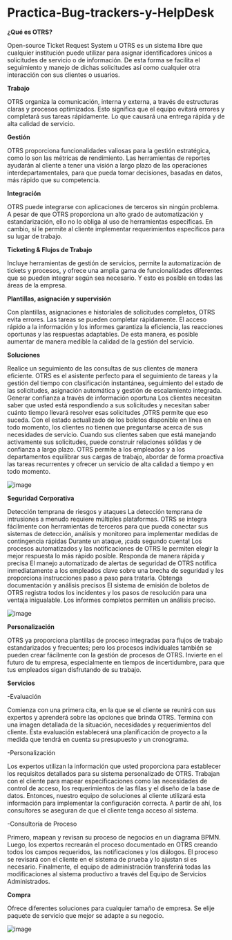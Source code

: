# Practica-Bug-trackers-y-HelpDesk
**¿Qué es OTRS?**

Open-source Ticket Request System u OTRS es un sistema libre que cualquier institución puede utilizar para asignar identificadores únicos a solicitudes de servicio o de información. De esta forma se facilita el seguimiento y manejo de dichas solicitudes así como cualquier otra interacción con sus clientes o usuarios.


**Trabajo**

OTRS organiza la comunicación, interna y externa, a través de estructuras claras y procesos optimizados. Esto significa que el equipo evitará errores y completará sus tareas rápidamente. Lo que causará una entrega rápida y de alta calidad de servicio.

**Gestión**

OTRS proporciona funcionalidades valiosas para la gestión estratégica, como lo son las métricas de rendimiento. Las herramientas de reportes  ayudarán al cliente a tener una visión a largo plazo de las operaciones interdepartamentales, para que pueda tomar decisiones, basadas en datos, más rápido que su competencia.

**Integración**

OTRS puede integrarse con aplicaciones de terceros sin ningún problema. A pesar de que OTRS proporciona un alto grado de automatización y estandarización, ello no lo obliga al uso de herramientas específicas. En cambio, sí le permite al cliente implementar requerimientos específicos para su lugar de trabajo.

**Ticketing & Flujos de Trabajo**

Incluye herramientas de gestión de servicios, permite la automatización de tickets y procesos, y ofrece una amplia gama de funcionalidades diferentes que se pueden integrar según sea necesario. Y esto es posible en todas las áreas de la empresa.

**Plantillas, asignación y supervisión**

Con plantillas, asignaciones e historiales de solicitudes completos, OTRS evita errores. Las tareas se pueden completar rápidamente. El acceso rápido a la información y los informes garantiza la eficiencia, las reacciones oportunas y las respuestas adaptables. De esta manera, es posible aumentar de manera medible la calidad de la gestión del servicio.

**Soluciones**

Realice un seguimiento de las consultas de sus clientes de manera eficiente. OTRS es el asistente perfecto para el seguimiento de tareas y la gestión del tiempo con clasificación instantánea, seguimiento del estado de las solicitudes, asignación automática y gestión de escalamiento integrada.
Generar confianza a través de información oportuna Los clientes necesitan saber que usted está respondiendo a sus solicitudes y necesitan saber cuánto tiempo llevará resolver esas solicitudes ,OTRS permite que eso suceda. Con el estado actualizado de los boletos disponible en línea en todo momento, los clientes no tienen que preguntarse acerca de sus necesidades de servicio. Cuando sus clientes saben que está manejando activamente sus solicitudes, puede construir relaciones sólidas y de confianza a largo plazo.
OTRS permite a los empleados y a los departamentos equilibrar sus cargas de trabajo, abordar de forma proactiva las tareas recurrentes y ofrecer un servicio de alta calidad a tiempo y en todo momento.

![image](https://user-images.githubusercontent.com/104896852/174322502-845e726a-1af5-48b4-ad84-d23b1040f006.jpg)

**Seguridad Corporativa**

Detección temprana de riesgos y ataques La detección temprana de intrusiones a menudo requiere múltiples plataformas. OTRS se integra fácilmente con herramientas de terceros para que pueda conectar sus sistemas de detección, análisis y monitoreo para implementar medidas de contingencia rápidas Durante un ataque, ¡cada segundo cuenta! Los procesos automatizados y las notificaciones de OTRS le permiten elegir la mejor respuesta lo más rápido posible. Responda de manera rápida y precisa El manejo automatizado de alertas de seguridad de OTRS notifica inmediatamente a los empleados clave sobre una brecha de seguridad y les proporciona instrucciones paso a paso para tratarla. Obtenga documentación y análisis precisos El sistema de emisión de boletos de OTRS registra todos los incidentes y los pasos de resolución para una ventaja inigualable. Los informes completos permiten un análisis preciso.

![image](https://user-images.githubusercontent.com/104896852/174322301-476b4159-eec2-4aa6-8505-43d700e5907f.jpg)


**Personalización**

OTRS ya proporciona plantillas de proceso integradas para flujos de trabajo estandarizados y frecuentes; pero los procesos individuales también se pueden crear fácilmente con la gestión de procesos de OTRS. Invierte en el futuro de tu empresa, especialmente en tiempos de incertidumbre, para que tus empleados sigan disfrutando de su trabajo. 

**Servicios**

-Evaluación

Comienza con una primera cita, en la que se el cliente se reunirá con sus expertos y aprenderá sobre las opciones que brinda OTRS. Termina con una imagen detallada de la situación, necesidades y requerimientos del cliente. Esta evaluación establecerá una planificación de proyecto a la medida que tendrá en cuenta su presupuesto y un cronograma.

-Personalización

Los expertos utilizan la información que usted proporciona para establecer los requisitos detallados para su sistema personalizado de OTRS. Trabajan con 
el cliente para mapear especificaciones como las necesidades de control de acceso, los requerimientos de las filas y el diseño de la base de datos. Entonces, nuestro equipo de soluciones al cliente utilizará esta información para implementar la configuración correcta. A partir de ahí, los consultores se aseguran de que el cliente tenga acceso al sistema.

-Consultoría de Proceso

Primero, mapean y revisan su proceso de negocios en un diagrama BPMN. Luego, los expertos recrearán el proceso documentado en OTRS creando todos los campos requeridos, las notificaciones y los diálogos. El proceso se revisará con el cliente en el sistema de prueba y lo ajustan si es necesario. Finalmente, el equipo de administración transferirá todas las modificaciones al sistema productivo a través del Equipo de Servicios Administrados.

**Compra**

Ofrece diferentes soluciones para cualquier tamaño de empresa.
Se elije paquete de servicio que mejor se adapte a su negocio.

![image](https://user-images.githubusercontent.com/104896957/173919838-79719f46-2547-4fe2-be6c-f9787570b0e1.png)
